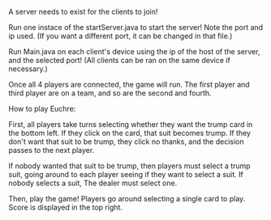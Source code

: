 A server needs to exist for the clients to join!

Run one instace of the startServer.java to start the server! Note the port and ip used. (If you want a different port, it can be changed in that file.)

Run Main.java on each client's device using the ip of the host of the server, and the selected port! (All clients can be ran on the same device if necessary.)

Once all 4 players are connected, the game will run. The first player and third player are on a team, and so are the second and fourth.

How to play Euchre:

First, all players take turns selecting whether they want the trump card in the bottom left. If they click on the card, that suit becomes trump. If they don't want that suit to be trump, they click no thanks, and the decision passes to the next player.

If nobody wanted that suit to be trump, then players must select a trump suit, going around to each player seeing if they want to select a suit. If nobody selects a suit, The dealer must select one.

Then, play the game! Players go around selecting a single card to play. Score is displayed in the top right.
